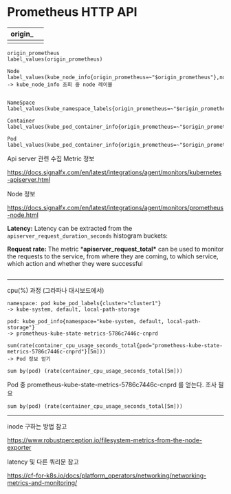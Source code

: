 # Prometheus HTTP API

| origin_ |      |
| ------- | ---- |
|         |      |

```
origin_prometheus	
label_values(origin_prometheus)

Node	label_values(kube_node_info{origin_prometheus=~"$origin_prometheus"},node)
-> kube_node_info 조회 중 node 레이블 


NameSpace	label_values(kube_namespace_labels{origin_prometheus=~"$origin_prometheus"},namespace)

Container
label_values(kube_pod_container_info{origin_prometheus=~"$origin_prometheus",namespace=~"$NameSpace"},container)

Pod
label_values(kube_pod_container_info{origin_prometheus=~"$origin_prometheus",namespace=~"$NameSpace",container=~"$Container"},pod)
```



Api server 관련 수집  Metric 정보

https://docs.signalfx.com/en/latest/integrations/agent/monitors/kubernetes-apiserver.html

Node 정보

https://docs.signalfx.com/en/latest/integrations/agent/monitors/prometheus-node.html



**Latency:** Latency can be extracted from the `apiserver_request_duration_seconds` histogram buckets:

**Request rate:** The metric ***apiserver_request_total\*** can be used to monitor the requests to the service, from where they are coming, to which service, which action and whether they were successful

```

```



---

cpu(%) 과정 (그라파나 대시보드에서)

```
namespace: pod kube_pod_labels{cluster="cluster1"}
-> kube-system, default, local-path-storage
```

```
pod: kube_pod_info{namespace="kube-system, default, local-path-storage"}
-> prometheus-kube-state-metrics-5786c7446c-cnprd
```

```
sum(rate(container_cpu_usage_seconds_total{pod="prometheus-kube-state-metrics-5786c7446c-cnprd"}[5m]))
-> Pod 정보 얻기 
```

```
sum by(pod) (rate(container_cpu_usage_seconds_total[5m]))
```



Pod 중 prometheus-kube-state-metrics-5786c7446c-cnprd 를 얻는다. 조사 필요

```
sum by(pod) (rate(container_cpu_usage_seconds_total[5m]))
```



---

inode 구하는 방법 참고 

https://www.robustperception.io/filesystem-metrics-from-the-node-exporter



latency 및 다른 쿼리문 참고

https://cf-for-k8s.io/docs/platform_operators/networking/networking-metrics-and-monitoring/



